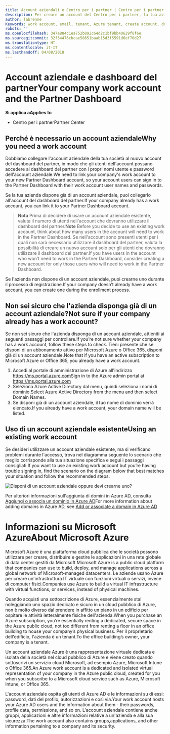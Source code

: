 ```yaml
---
title: Account aziendali e Centro per i partner | Centro per i partner
description: Per creare un account del Centro per i partner, la tua azienda deve disporre di un account aziendale.
author: labrenne
Keywords: work account, email, tenant, Azure tenant, create account, domain name
robots: ''
ms.openlocfilehash: 347a884c1ea752b892c64d2c1bf9bb40629f8f6e
ms.sourcegitcommit: 32f34476cbcae58651baab15d3f5591d6ef70d27
ms.translationtype: HT
ms.contentlocale: it-IT
ms.lasthandoff: 04/08/2018
---
```

# <a name="your-company-work-account-and-the-partner-dashboard"></a><span data-ttu-id="6012b-103">Account aziendale e dashboard del partner</span><span class="sxs-lookup"><span data-stu-id="6012b-103">Your company work account and the Partner Dashboard</span></span>  

**<span data-ttu-id="6012b-104">Si applica a</span><span class="sxs-lookup"><span data-stu-id="6012b-104">Applies to</span></span>**

-  <span data-ttu-id="6012b-105">Centro per i partner</span><span class="sxs-lookup"><span data-stu-id="6012b-105">Partner Center</span></span>

## <a name="why-you-need-a-work-account"></a><span data-ttu-id="6012b-106">Perché è necessario un account aziendale</span><span class="sxs-lookup"><span data-stu-id="6012b-106">Why you need a work account</span></span>

<span data-ttu-id="6012b-107">Dobbiamo collegare l'account aziendale della tua società al nuovo account del dashboard del partner, in modo che gli utenti dell'account possano accedere al dashboard del partner con i propri nomi utente e password dell'account aziendale.</span><span class="sxs-lookup"><span data-stu-id="6012b-107">We need to link your company's work account to your new Partner Dashboard account, so your account users can sign in to the Partner Dashboard with their work account user names and passwords.</span></span>

<span data-ttu-id="6012b-108">Se la tua azienda dispone già di un account aziendale, puoi collegarlo all'account del dashboard del partner.</span><span class="sxs-lookup"><span data-stu-id="6012b-108">If your company already has a work account, you can link it to your Partner Dashboard account.</span></span> 

><span data-ttu-id="6012b-109">**Nota** Prima di decidere di usare un account aziendale esistente, valuta il numero di utenti nell'account che dovranno utilizzare il dashboard del partner.</span><span class="sxs-lookup"><span data-stu-id="6012b-109">**Note** Before you decide to use an existing work account, think about how many users in the account will need to work in the Partner Dashboard.</span></span> <span data-ttu-id="6012b-110">Se nell'account sono presenti utenti per i quali non sarà necessario utilizzare il dashboard del partner, valuta la possibilità di creare un nuovo account solo per gli utenti che dovranno utilizzare il dashboard del partner.</span><span class="sxs-lookup"><span data-stu-id="6012b-110">If you have users in the account who won’t need to work in the Partner Dashboard, consider creating a new account for only those users who will need to work in the Partner Dashboard.</span></span>

<span data-ttu-id="6012b-111">Se l'azienda non dispone di un account aziendale, puoi crearne uno durante il processo di registrazione.</span><span class="sxs-lookup"><span data-stu-id="6012b-111">If your company doesn’t already have a work account, you can create one during the enrollment process.</span></span> 

## <a name="not-sure-if-your-company-already-has-a-work-account"></a><span data-ttu-id="6012b-112">Non sei sicuro che l'azienda disponga già di un account aziendale?</span><span class="sxs-lookup"><span data-stu-id="6012b-112">Not sure if your company already has a work account?</span></span>

<span data-ttu-id="6012b-113">Se non sei sicuro che l'azienda disponga di un account aziendale, attieniti ai seguenti passaggi per controllare.</span><span class="sxs-lookup"><span data-stu-id="6012b-113">If you’re not sure whether your company has a work account, follow these steps to check.</span></span> <span data-ttu-id="6012b-114">Tieni presente che se disponi di un abbonamento attivo per Microsoft Azure o Office 365, disponi già di un account aziendale.</span><span class="sxs-lookup"><span data-stu-id="6012b-114">Note that if you have an active subscription to Microsoft Azure or Office 365, you already have a work account.</span></span>
1.  <span data-ttu-id="6012b-115">Accedi al portale di amministrazione di Azure all'indirizzo https://ms.portal.azure.com</span><span class="sxs-lookup"><span data-stu-id="6012b-115">Sign in to the Azure admin portal at https://ms.portal.azure.com</span></span>
2.  <span data-ttu-id="6012b-116">Seleziona Azure Active Directory dal menu, quindi seleziona i nomi di dominio.</span><span class="sxs-lookup"><span data-stu-id="6012b-116">Select Azure Active Directory from the menu and then select Domain Names.</span></span>
3.  <span data-ttu-id="6012b-117">Se disponi già di un account aziendale, il tuo nome di dominio verrà elencato.</span><span class="sxs-lookup"><span data-stu-id="6012b-117">If you already have a work account, your domain name will be listed.</span></span>

## <a name="using-an-existing-work-account"></a><span data-ttu-id="6012b-118">Uso di un account aziendale esistente</span><span class="sxs-lookup"><span data-stu-id="6012b-118">Using an existing work account</span></span>

<span data-ttu-id="6012b-119">Se desideri utilizzare un account aziendale esistente, ma si verificano problemi durante l'accesso, trova nel diagramma seguente lo scenario che meglio corrisponde alla tua situazione specifica e segui i passaggi consigliati.</span><span class="sxs-lookup"><span data-stu-id="6012b-119">If you want to use an existing work account but you’re having trouble signing in, find the scenario on the diagram below that best matches your situation and follow the recommended steps.</span></span> 

![Disponi di un account aziendale oppure devi crearne uno?](images/onboardingAADFlow.png)

<span data-ttu-id="6012b-121">Per ulteriori informazioni sull'aggiunta di domini in Azure AD, consulta [Aggiungi o associa un dominio in Azure AD](https://docs.microsoft.com/azure/active-directory/active-directory-add-domain)</span><span class="sxs-lookup"><span data-stu-id="6012b-121">For more information about adding domains in Azure AD, see [Add or associate a domain in Azure AD](https://docs.microsoft.com/azure/active-directory/active-directory-add-domain)</span></span>

# <a name="about-microsoft-azure"></a><span data-ttu-id="6012b-122">Informazioni su Microsoft Azure</span><span class="sxs-lookup"><span data-stu-id="6012b-122">About Microsoft Azure</span></span>

<span data-ttu-id="6012b-123">Microsoft Azure è una piattaforma cloud pubblica che le società possono utilizzare per creare, distribuire e gestire le applicazioni in una rete globale di data center gestiti da Microsoft.</span><span class="sxs-lookup"><span data-stu-id="6012b-123">Microsoft Azure is a public cloud platform that companies can use to build, deploy, and manage applications across a global network of Microsoft-managed datacenters.</span></span> <span data-ttu-id="6012b-124">Le aziende usano Azure per creare un'infrastruttura IT virtuale con funzioni virtuali o servizi, invece di computer fisici.</span><span class="sxs-lookup"><span data-stu-id="6012b-124">Companies use Azure to build a virtual IT infrastructure with virtual functions, or services, instead of physical machines.</span></span> 

<span data-ttu-id="6012b-125">Quando acquisti una sottoscrizione di Azure, essenzialmente stai noleggiando uno spazio dedicato e sicuro in un cloud pubblico di Azure, non è molto diverso dal prendere in affitto un piano in un edificio per ospitare le attività letteralmente fisiche dell'azienda.</span><span class="sxs-lookup"><span data-stu-id="6012b-125">When you purchase an Azure subscription, you’re essentially renting a dedicated, secure space in the Azure public cloud, not too different from renting a floor in an office building to house your company’s physical business.</span></span> <span data-ttu-id="6012b-126">Per il proprietario dell'edificio, l'azienda è un tenant.</span><span class="sxs-lookup"><span data-stu-id="6012b-126">To the office building’s owner, your company is a tenant.</span></span> 

<span data-ttu-id="6012b-127">Un account aziendale Azure è una rappresentazione virtuale dedicata e isolata della società nel cloud pubblico di Azure e viene creato quando sottoscrivi un servizio cloud Microsoft, ad esempio Azure, Microsoft Intune o Office 365.</span><span class="sxs-lookup"><span data-stu-id="6012b-127">An Azure work account is a dedicated and isolated virtual representation of your company in the Azure public cloud, created for you when you subscribe to a Microsoft cloud service such as Azure, Microsoft Intune, or Office 365.</span></span> 

<span data-ttu-id="6012b-128">L'account aziendale ospita gli utenti di Azure AD e le informazioni su di essi: password, dati del profilo, autorizzazioni e così via.</span><span class="sxs-lookup"><span data-stu-id="6012b-128">Your work account hosts your Azure AD users and the information about them - their passwords, profile data, permissions, and so on.</span></span> <span data-ttu-id="6012b-129">L'account aziendale contiene anche gruppi, applicazioni e altre informazioni relative a un'azienda e alla sua sicurezza.</span><span class="sxs-lookup"><span data-stu-id="6012b-129">The work account also contains groups,applications, and other information pertaining to a company and its security.</span></span> 
